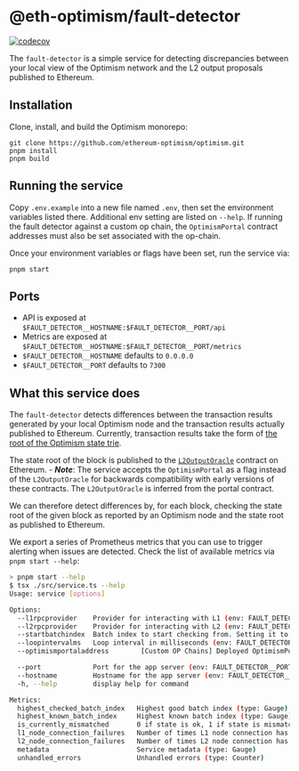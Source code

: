 # @eth-optimism/fault-detector

[![codecov](https://codecov.io/gh/ethereum-optimism/optimism/branch/develop/graph/badge.svg?token=0VTG7PG7YR&flag=fault-detector-tests)](https://codecov.io/gh/ethereum-optimism/optimism)

The `fault-detector` is a simple service for detecting discrepancies between your local view of the Optimism network and the L2 output proposals published to Ethereum.

## Installation

Clone, install, and build the Optimism monorepo:

```
git clone https://github.com/ethereum-optimism/optimism.git
pnpm install
pnpm build
```

## Running the service

Copy `.env.example` into a new file named `.env`, then set the environment variables listed there. Additional env setting are listed on `--help`. If running the fault detector against
a custom op chain, the `OptimismPortal` contract addresses must also be set associated with the op-chain.

Once your environment variables or flags have been set, run the service via:

```
pnpm start
```

## Ports

- API is exposed at `$FAULT_DETECTOR__HOSTNAME:$FAULT_DETECTOR__PORT/api`
- Metrics are exposed at `$FAULT_DETECTOR__HOSTNAME:$FAULT_DETECTOR__PORT/metrics`
- `$FAULT_DETECTOR__HOSTNAME` defaults to `0.0.0.0`
- `$FAULT_DETECTOR__PORT` defaults to `7300`

## What this service does

The `fault-detector` detects differences between the transaction results generated by your local Optimism node and the transaction results actually published to Ethereum.
Currently, transaction results take the form of [the root of the Optimism state trie](https://medium.com/@eiki1212/ethereum-state-trie-architecture-explained-a30237009d4e).

The state root of the block is published to the [`L2OutputOracle`](https://github.com/ethereum-optimism/optimism/blob/39b7262cc3ffd78cd314341b8512b2683c1d9af7/packages/contracts-bedrock/contracts/L1/L2OutputOracle.sol) contract on Ethereum.
    - ***Note***: The service accepts the `OptimismPortal` as a flag instead of the `L2OutputOracle` for backwards compatibility with early versions of these contracts. The `L2OutputOracle`
    is inferred from the portal contract.

We can therefore detect differences by, for each block, checking the state root of the given block as reported by an Optimism node and the state root as published to Ethereum.

We export a series of Prometheus metrics that you can use to trigger alerting when issues are detected.
Check the list of available metrics via `pnpm start --help`:

```sh
> pnpm start --help
$ tsx ./src/service.ts --help
Usage: service [options]

Options:
  --l1rpcprovider    Provider for interacting with L1 (env: FAULT_DETECTOR__L1_RPC_PROVIDER)
  --l2rpcprovider    Provider for interacting with L2 (env: FAULT_DETECTOR__L2_RPC_PROVIDER)
  --startbatchindex  Batch index to start checking from. Setting it to -1 will cause the fault detector to find the first state batch index that has not yet passed the fault proof window (env: FAULT_DETECTOR__START_BATCH_INDEX, default value: -1)
  --loopintervalms   Loop interval in milliseconds (env: FAULT_DETECTOR__LOOP_INTERVAL_MS)
  --optimismportaladdress        [Custom OP Chains] Deployed OptimismPortal contract address. Used to retrieve necessary info for ouput verification  (env: FAULT_DETECTOR__OPTIMISM_PORTAL_ADDRESS, default 0x0)

  --port             Port for the app server (env: FAULT_DETECTOR__PORT)
  --hostname         Hostname for the app server (env: FAULT_DETECTOR__HOSTNAME)
  -h, --help         display help for command

Metrics:
  highest_checked_batch_index   Highest good batch index (type: Gauge)
  highest_known_batch_index     Highest known batch index (type: Gauge)
  is_currently_mismatched       0 if state is ok, 1 if state is mismatched (type: Gauge)
  l1_node_connection_failures   Number of times L1 node connection has failed (type: Gauge)
  l2_node_connection_failures   Number of times L2 node connection has failed (type: Gauge)
  metadata                      Service metadata (type: Gauge)
  unhandled_errors              Unhandled errors (type: Counter)
```
